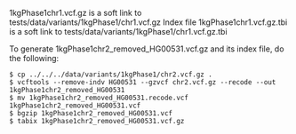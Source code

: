 1kgPhase1chr1.vcf.gz is a soft link to tests/data/variants/1kgPhase1/chr1.vcf.gz
Index file 1kgPhase1chr1.vcf.gz.tbi is a soft link to tests/data/variants/1kgPhase1/chr1.vcf.gz.tbi

To generate 1kgPhase1chr2_removed_HG00531.vcf.gz and its index file, do the following:
```
$ cp ../../../data/variants/1kgPhase1/chr2.vcf.gz .
$ vcftools --remove-indv HG00531 --gzvcf chr2.vcf.gz --recode --out 1kgPhase1chr2_removed_HG00531
$ mv 1kgPhase1chr2_removed_HG00531.recode.vcf 1kgPhase1chr2_removed_HG00531.vcf
$ bgzip 1kgPhase1chr2_removed_HG00531.vcf
$ tabix 1kgPhase1chr2_removed_HG00531.vcf.gz
```
